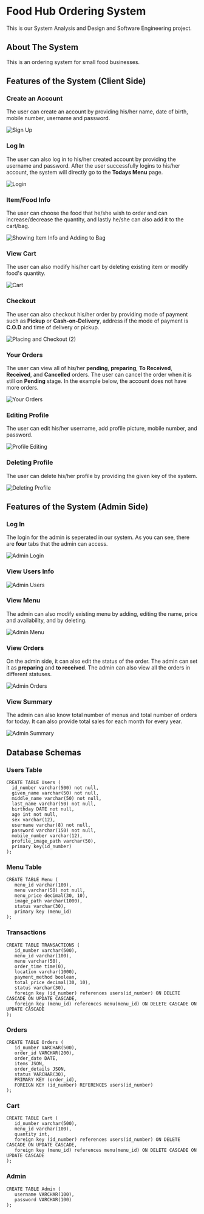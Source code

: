 # Food Hub Ordering System

This is our System Analysis and Design and Software Engineering project.

## About The System
This is an ordering system for small food businesses. 

## Features of the System (Client Side)

### Create an Account

The user can create an account by providing his/her name, date of birth, mobile number, username and password.

![Sign Up](https://user-images.githubusercontent.com/63532775/210089120-60092dd0-56e3-4f61-889d-916eff50bd37.gif)

### Log In

The user can also log in to his/her created account by providing the username and password. After the user successfully logins 
to his/her account, the system will directly go to the **Todays Menu** page.

![Login](https://user-images.githubusercontent.com/63532775/210089364-5f4c6359-0d4c-4ae8-99c9-26b4c78b363e.gif)

### Item/Food Info

The user can choose the food that he/she wish to order and can increase/decrease the quantity, and lastly he/she can also add it to the cart/bag.

![Showing Item Info and Adding to Bag](https://user-images.githubusercontent.com/63532775/210089832-d275a224-7bf0-48c7-8d72-9662798f7f70.gif)

### View Cart

The user can also modify his/her cart by deleting existing item or modify food's quantity. 

![Cart](https://user-images.githubusercontent.com/63532775/210090044-1b17c673-2bcc-4779-b831-4b801b27431c.gif)

### Checkout

The user can also checkout his/her order by providing mode of payment such as **Pickup** or **Cash-on-Delivery**, address if the mode of payment is **C.O.D** and time of delivery or pickup.

![Placing and Checkout (2)](https://user-images.githubusercontent.com/63532775/210090646-728b60c5-1959-443b-b5db-bc2a75958639.gif)

### Your Orders 

The user can view all of his/her **pending**, **preparing**, **To Received**, **Received**, and **Cancelled** orders. The user can cancel the order when it is still on **Pending** stage. In the example below, the account does not have more orders.

 ![Your Orders](https://user-images.githubusercontent.com/63532775/210090904-901b06e0-f725-4614-82e1-d4b285d4f1c0.gif)

### Editing Profile

The user can edit his/her username, add profile picture, mobile number, and password.

![Profile Editing](https://user-images.githubusercontent.com/63532775/210093711-8e31b6b8-d5e7-4ae4-9328-119627d916d9.gif)

### Deleting Profile

The user can delete his/her profile by providing the given key of the system.

![Deleting Profile](https://user-images.githubusercontent.com/63532775/210094893-ca63045c-635e-4c3e-9bbf-b546406bae1d.gif)

## Features of the System (Admin Side)

### Log In

The login for the admin is seperated in our system. As you can see, there are **four** tabs that the admin can access.

![Admin Login](https://user-images.githubusercontent.com/63532775/210124800-c5fcaf84-cd99-404f-bf0f-ea5635a061cd.gif)

### View Users Info

![Admin Users](https://user-images.githubusercontent.com/63532775/210124817-47b5eb07-3b54-4fd0-b18d-5ef18679d59c.png)

### View Menu

The admin can also modify existing menu by adding, editing the name, price and availability, and by deleting.

![Admin Menu](https://user-images.githubusercontent.com/63532775/210124953-d7f90026-3605-47e9-93ab-42963fdac1c0.gif)

### View Orders

On the admin side, it can also edit the status of the order. The admin can set it as **preparing** and **to received**. The admin can also view all the orders in different statuses.

![Admin Orders](https://user-images.githubusercontent.com/63532775/210125010-141e78be-6dbb-4b8a-90f6-dcf773ec91d9.gif)

### View Summary

The admin can also know total number of menus and total number of orders for today. It can also provide total sales for each month for every year.

![Admin Summary](https://user-images.githubusercontent.com/63532775/210125083-410aa765-a1cb-4c04-a396-c5c61925da1b.gif)

## Database Schemas

### Users Table

```
CREATE TABLE Users (
  id_number varchar(500) not null,
  given_name varchar(50) not null,
  middle_name varchar(50) not null,
  last_name varchar(50) not null,
  birthday DATE not null,
  age int not null,
  sex varchar(12),
  username varchar(8) not null,
  password varchar(150) not null,
  mobile_number varchar(12),
  profile_image_path varchar(50),
  primary key(id_number)
);
```

### Menu Table

```
CREATE TABLE Menu (
   menu_id varchar(100),
   menu varchar(50) not null,
   menu_price decimal(30, 10),
   image_path varchar(1000),
   status varchar(30),
   primary key (menu_id)
);
```

### Transactions
```
CREATE TABLE TRANSACTIONS (
   id_number varchar(500),
   menu_id varchar(100),
   menu varchar(50),
   order_time time(0),
   location varchar(1000),
   payment_method boolean,
   total_price decimal(30, 10),
   status varchar(30),
   foreign key (id_number) references users(id_number) ON DELETE CASCADE ON UPDATE CASCADE,
   foreign key (menu_id) references menu(menu_id) ON DELETE CASCADE ON UPDATE CASCADE
);
```

### Orders
```
CREATE TABLE Orders (
   id_number VARCHAR(500),
   order_id VARCHAR(200),
   order_date DATE,
   items JSON,
   order_details JSON,
   status VARCHAR(30),
   PRIMARY KEY (order_id),
   FOREIGN KEY (id_number) REFERENCES users(id_number)
);
```

### Cart
```
CREATE TABLE Cart (
   id_number varchar(500),
   menu_id varchar(100),
   quantity int,
   foreign key (id_number) references users(id_number) ON DELETE CASCADE ON UPDATE CASCADE,
   foreign key (menu_id) references menu(menu_id) ON DELETE CASCADE ON UPDATE CASCADE
);
```

### Admin
```
CREATE TABLE Admin (
   username VARCHAR(100),
   password VARCHAR(100)
);
```
